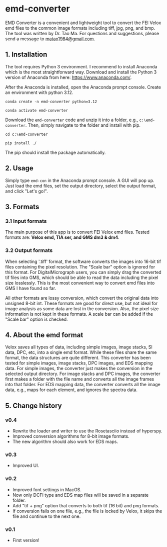 # emd-converter
EMD Converter is a convenient and lightweight tool to convert the FEI Velox emd files to the common image formats including tiff, jpg, png, and bmp. The tool was written by Dr. Tao Ma. For questions and suggestions, please send a message to matao1984@gmail.com.

## 1. Installation
The tool requires Python 3 environment. I recommend to install Anaconda which is the most straightforward way. Download and install the Python 3 version of Anaconda from here: https://www.anaconda.com/.

After the Anaconda is installed, open the Anaconda prompt console. Create an environment with python 3.12.

``conda create -n emd-converter python=3.12``

``conda activate emd-converter``

Download the ``emd-converter`` code and unzip it into a folder, e.g., ``c:\emd-converter``. Then, simply navigate to the folder and install with pip.

``cd c:\emd-converter``

``pip install ./``

The pip should install the package automatically. 

## 2. Usage
Simply type ``emd-con`` in the Anaconda prompt console. A GUI will pop up. Just load the emd files, set the output directory, select the output format, and click "Let's go!". 

## 3. Formats
### 3.1 Input formats
The main purpose of this app is to convert FEI Velox emd files. Tested formats are: __Velox emd, TIA ser, and GMS dm3 & dm4__.

### 3.2 Output formats
When selecting '.tiff' format, the software converts the images into 16-bit tif files containing the pixel resolution. The "Scale bar" option is ignored for this format. For DigitalMicrograph users, you can simply drag the converted tif files into GMS, which should be able to read the data including the pixel size losslessly. This is the most convenient way to convert emd files into GMS I have found so far.

All other formats are lossy conversion, which convert the original data into unsigned 8-bit int. These formats are good for direct use, but not ideal for image analysis as some data are lost in the conversion. Also, the pixel size information is not kept in these formats. A scale bar can be added if the "Scale bar" option is checked. 

## 4. About the emd format
Velox saves all types of data, including simple images, image stacks, SI data, DPC, etc, into a single emd format. While these files share the same format, the data structures are quite different. This converter has been tested for simple images, image stacks, DPC images, and EDS mapping data. For simple images, the converter just makes the conversion in the selected output directory. For image stacks and DPC images, the converter first makes a folder with the file name and converts all the image frames into that folder. For EDS mapping data, the converter converts all the image data, e.g., maps for each element, and ignores the spectra data.

## 5. Change history
### v0.4
- Rewrite the loader and writer to use the Rosetasciio instead of hyperspy.
- Improved conversion algorithms for 8-bit image formats.
- The new algorithm should also work for EDS maps.
### v0.3
- Improved UI.

### v0.2
- Improved font settings in MacOS.
- Now only DCFI type and EDS map files will be saved in a separate folder.
- Add "tif + png" option that converts to both tif (16 bit) and png formats.
- If conversion fails on one file, e.g., the file is locked by Velox, it skips the file and continue to the next one.

### v0.1
- First version!
